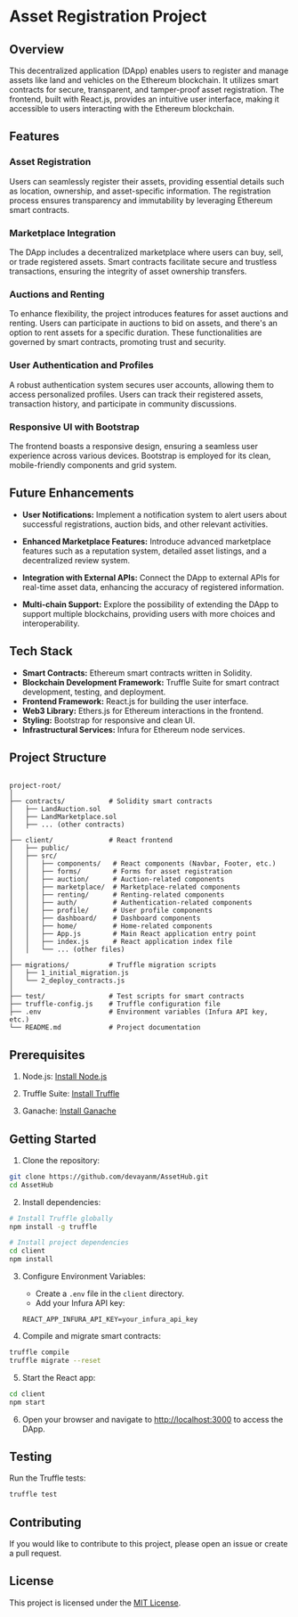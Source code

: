 # Asset Registration Project

## Overview

This decentralized application (DApp) enables users to register and manage assets like land and vehicles on the Ethereum blockchain. It utilizes smart contracts for secure, transparent, and tamper-proof asset registration. The frontend, built with React.js, provides an intuitive user interface, making it accessible to users interacting with the Ethereum blockchain.

## Features

### Asset Registration

Users can seamlessly register their assets, providing essential details such as location, ownership, and asset-specific information. The registration process ensures transparency and immutability by leveraging Ethereum smart contracts.

### Marketplace Integration

The DApp includes a decentralized marketplace where users can buy, sell, or trade registered assets. Smart contracts facilitate secure and trustless transactions, ensuring the integrity of asset ownership transfers.

### Auctions and Renting

To enhance flexibility, the project introduces features for asset auctions and renting. Users can participate in auctions to bid on assets, and there's an option to rent assets for a specific duration. These functionalities are governed by smart contracts, promoting trust and security.

### User Authentication and Profiles

A robust authentication system secures user accounts, allowing them to access personalized profiles. Users can track their registered assets, transaction history, and participate in community discussions.

### Responsive UI with Bootstrap

The frontend boasts a responsive design, ensuring a seamless user experience across various devices. Bootstrap is employed for its clean, mobile-friendly components and grid system.

## Future Enhancements

- **User Notifications:** Implement a notification system to alert users about successful registrations, auction bids, and other relevant activities.

- **Enhanced Marketplace Features:** Introduce advanced marketplace features such as a reputation system, detailed asset listings, and a decentralized review system.

- **Integration with External APIs:** Connect the DApp to external APIs for real-time asset data, enhancing the accuracy of registered information.

- **Multi-chain Support:** Explore the possibility of extending the DApp to support multiple blockchains, providing users with more choices and interoperability.

## Tech Stack

- **Smart Contracts:** Ethereum smart contracts written in Solidity.
- **Blockchain Development Framework:** Truffle Suite for smart contract development, testing, and deployment.
- **Frontend Framework:** React.js for building the user interface.
- **Web3 Library:** Ethers.js for Ethereum interactions in the frontend.
- **Styling:** Bootstrap for responsive and clean UI.
- **Infrastructural Services:** Infura for Ethereum node services.

## Project Structure

```

project-root/
│
├── contracts/           # Solidity smart contracts
│   ├── LandAuction.sol
│   ├── LandMarketplace.sol
│   ├── ... (other contracts)
│
├── client/              # React frontend
│   ├── public/
│   ├── src/
│   │   ├── components/   # React components (Navbar, Footer, etc.)
│   │   ├── forms/        # Forms for asset registration
│   │   ├── auction/      # Auction-related components
│   │   ├── marketplace/  # Marketplace-related components
│   │   ├── renting/      # Renting-related components
│   │   ├── auth/         # Authentication-related components
│   │   ├── profile/      # User profile components
│   │   ├── dashboard/    # Dashboard components
│   │   ├── home/         # Home-related components
│   │   ├── App.js        # Main React application entry point
│   │   ├── index.js      # React application index file
│   │   └── ... (other files)
│
├── migrations/          # Truffle migration scripts
│   ├── 1_initial_migration.js
│   └── 2_deploy_contracts.js
│
├── test/                # Test scripts for smart contracts
├── truffle-config.js    # Truffle configuration file
├── .env                 # Environment variables (Infura API key, etc.)
└── README.md            # Project documentation

```

## Prerequisites

1. Node.js: [Install Node.js](https://nodejs.org/)

2. Truffle Suite: [Install Truffle](https://www.trufflesuite.com/truffle)

3. Ganache: [Install Ganache](https://www.trufflesuite.com/ganache)

## Getting Started

1. Clone the repository:

```bash
git clone https://github.com/devayanm/AssetHub.git
cd AssetHub
```

2. Install dependencies:

```bash
# Install Truffle globally
npm install -g truffle

# Install project dependencies
cd client
npm install
```

3. Configure Environment Variables:

   - Create a `.env` file in the `client` directory.
   - Add your Infura API key:

   ```env
   REACT_APP_INFURA_API_KEY=your_infura_api_key
   ```

4. Compile and migrate smart contracts:

```bash
truffle compile
truffle migrate --reset
```

5. Start the React app:

```bash
cd client
npm start
```

6. Open your browser and navigate to [http://localhost:3000](http://localhost:3000) to access the DApp.

## Testing

Run the Truffle tests:

```bash
truffle test
```

## Contributing

If you would like to contribute to this project, please open an issue or create a pull request.

## License

This project is licensed under the [MIT License](LICENSE).